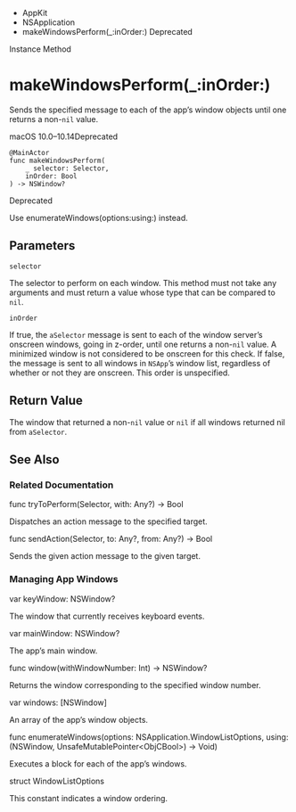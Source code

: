 

- AppKit
- NSApplication
-  makeWindowsPerform(\_:inOrder:) Deprecated

Instance Method

# makeWindowsPerform(\_:inOrder:)

Sends the specified message to each of the app’s window objects until one returns a non-`nil` value.

macOS 10.0–10.14Deprecated

``` source
@MainActor
func makeWindowsPerform(
    _ selector: Selector,
    inOrder: Bool
) -> NSWindow?
```

Deprecated

Use enumerateWindows(options:using:) instead.

## Parameters 

`selector`  

The selector to perform on each window. This method must not take any arguments and must return a value whose type that can be compared to `nil`.

`inOrder`  

If true, the `aSelector` message is sent to each of the window server’s onscreen windows, going in z-order, until one returns a non-`nil` value. A minimized window is not considered to be onscreen for this check. If false, the message is sent to all windows in `NSApp`’s window list, regardless of whether or not they are onscreen. This order is unspecified.

## Return Value

The window that returned a non-`nil` value or `nil` if all windows returned nil from `aSelector`.

## See Also

### Related Documentation

func tryToPerform(Selector, with: Any?) -> Bool

Dispatches an action message to the specified target.

func sendAction(Selector, to: Any?, from: Any?) -> Bool

Sends the given action message to the given target.

### Managing App Windows

var keyWindow: NSWindow?

The window that currently receives keyboard events.

var mainWindow: NSWindow?

The app’s main window.

func window(withWindowNumber: Int) -> NSWindow?

Returns the window corresponding to the specified window number.

var windows: [NSWindow]

An array of the app’s window objects.

func enumerateWindows(options: NSApplication.WindowListOptions, using: (NSWindow, UnsafeMutablePointer&lt;ObjCBool>) -> Void)

Executes a block for each of the app’s windows.

struct WindowListOptions

This constant indicates a window ordering.

